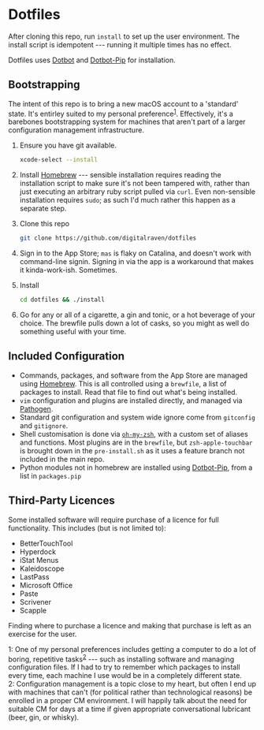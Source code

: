 Dotfiles
========

After cloning this repo, run `install` to set up the user environment. The install script is idempotent --- running it multiple times has no effect.

Dotfiles uses [Dotbot][0] and [Dotbot-Pip][1] for installation.

Bootstrapping
-------------

The intent of this repo is to bring a new macOS account to a 'standard' state. It's entirley suited to my personal preference<sup>[1](#fn1)</sup>. Effectively, it's a barebones bootstrapping system for machines that aren't part of a larger configuration management infrastructure.

1. Ensure you have git available.

    ```sh
    xcode-select --install
    ```

2. Install [Homebrew][2] --- sensible installation requires reading the installation script to make sure it's not been tampered with, rather than just executing an arbitrary ruby script pulled via `curl`. Even non-sensible installation requires `sudo`; as such I'd much rather this happen as a separate step.

2. Clone this repo

    ```sh
    git clone https://github.com/digitalraven/dotfiles
    ```

3. Sign in to the App Store; `mas` is flaky on Catalina, and doesn't work with command-line signin. Signing in via the app is a workaround that makes it kinda-work-ish. Sometimes.

3. Install

    ```sh
    cd dotfiles && ./install
    ```

4. Go for any or all of a cigarette, a gin and tonic, or a hot beverage of your choice. The brewfile pulls down a lot of casks, so you might as well do something useful with your time.

Included Configuration
----------------------

* Commands, packages, and software from the App Store are managed using [Homebrew][2]. This is all controlled using a `brewfile`, a list of packages to install. Read that file to find out what's being installed.
* `vim` configuration and plugins are installed directly, and managed via [Pathogen][3].
* Standard git configuration and system wide ignore come from `gitconfig` and `gitignore`.
* Shell customisation is done via [`oh-my-zsh`][4], with a custom set of aliases and functions. Most plugins are in the `brewfile`, but `zsh-apple-touchbar` is brought down in the `pre-install.sh` as it uses a feature branch not included in the main repo.
* Python modules not in homebrew are installed using [Dotbot-Pip][1], from a list in `packages.pip`

Third-Party Licences
--------------------

Some installed software will require purchase of a licence for full functionality. This includes (but is not limited to):

* BetterTouchTool
* Hyperdock
* iStat Menus
* Kaleidoscope
* LastPass
* Microsoft Office
* Paste
* Scrivener
* Scapple

Finding where to purchase a licence and making that purchase is left as an exercise for the user.



<a name="fn1">1</a>: One of my personal preferences includes getting a computer to do a lot of boring, repetitive tasks<sup>[2](#fn2)</sup> --- such as installing software and managing configuration files. If I had to try to remember which packages to install every time, each machine I use would be in a completely different state.  
<a name="fn2">2</a>: Configuration management is a topic close to my heart, but often I end up with machines that can't (for political rather than technological reasons) be enrolled in a proper CM environment. I will happily talk about the need for suitable CM for days at a time if given appropriate conversational lubricant (beer, gin, or whisky).

[0]: https://github.com/anishathalye/dotbot
[1]: https://github.com/sobolevn/dotbot-pip
[2]: https://brew.sh
[3]: https://github.com/tpope/pathogen
[4]: https://ohmyz.sh
